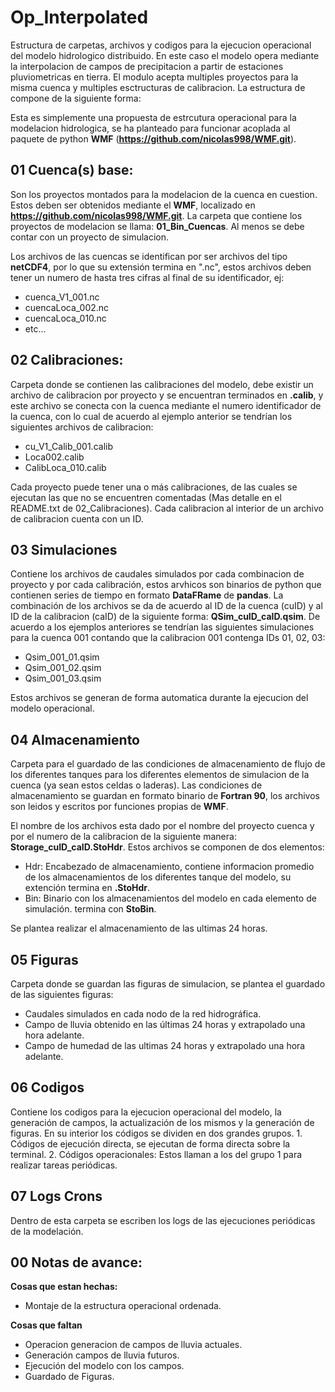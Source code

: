 # Op_Interpolated

Estructura de carpetas, archivos y codigos para la ejecucion operacional del modelo hidrologico distribuido.
En este caso el modelo opera mediante la interpolacion de campos de precipitacion a partir de estaciones 
pluviometricas en tierra.  El modulo acepta multiples proyectos para la misma cuenca y multiples esctructuras 
de calibracion.  La estructura de compone de la siguiente forma:

Esta es simplemente una propuesta de estrcutura operacional para la modelacion hidrologica,
se ha planteado para funcionar acoplada al paquete de python **WMF** 
(**https://github.com/nicolas998/WMF.git**).

## 01 Cuenca(s) base:

Son los proyectos montados para la modelacion de la cuenca en cuestion.
Estos deben ser obtenidos mediante el **WMF**, localizado en **https://github.com/nicolas998/WMF.git**.
La carpeta que contiene los proyectos de modelacion se llama: **01_Bin_Cuencas**. Al menos 
se debe contar con un proyecto de simulacion.

Los archivos de las cuencas se identifican por ser archivos del tipo **netCDF4**, por lo 
que su extensión termina en ".nc", estos archivos deben tener un numero de hasta tres 
cifras al final de su identificador, ej:

- cuenca_V1_001.nc
- cuencaLoca_002.nc
- cuencaLoca_010.nc
- etc...

## 02 Calibraciones:

Carpeta donde se contienen las calibraciones del modelo, debe existir un archivo 
de calibracion por proyecto y se encuentran terminados en **.calib**, y este 
archivo se conecta con la cuenca mediante el numero identificador de la cuenca, 
con lo cual de acuerdo al ejemplo anterior se tendrían los siguientes 
archivos de calibracion:

- cu_V1_Calib_001.calib
- Loca002.calib
- CalibLoca_010.calib

Cada proyecto puede tener una o más calibraciones, de las cuales se ejecutan 
las que no se encuentren comentadas (Mas detalle en el README.txt de 02_Calibraciones).
Cada calibracion al interior de un archivo de calibracion cuenta con un ID.

## 03 Simulaciones 

Contiene los archivos de caudales simulados por cada combinacion de proyecto 
y por cada calibración, estos arvhicos son binarios de python que contienen 
series de tiempo en formato **DataFRame** de **pandas**.  La combinación 
de los archivos se da de acuerdo al ID de la cuenca (cuID) y al ID de la calibracion
(caID) de la siguiente forma: **QSim_cuID_caID.qsim**.  De acuerdo 
a los ejemplos anteriores se tendrían las siguientes simulaciones para 
la cuenca 001 contando que la calibracion 001 contenga IDs 01, 02, 03:

- Qsim_001_01.qsim
- Qsim_001_02.qsim
- Qsim_001_03.qsim

Estos archivos se generan de forma automatica durante la ejecucion del
modelo operacional.

## 04 Almacenamiento

Carpeta para el guardado de las condiciones de almacenamiento de flujo de los 
diferentes tanques para los diferentes elementos de simulacion de la cuenca
(ya sean estos celdas o laderas).  Las condiciones de almacenamiento se 
guardan en formato binario de **Fortran 90**, los archivos son leidos y 
escritos por funciones propias de **WMF**.

El nombre de los archivos esta dado por el nombre del proyecto cuenca 
y por el numero de la calibracion de la siguiente manera: 
**Storage_cuID_caID.StoHdr**.  Estos archivos se componen de dos elementos:

- Hdr: Encabezado de almacenamiento, contiene informacion promedio de los 
almacenamientos de los diferentes tanque del modelo, su extención 
termina en **.StoHdr**.
- Bin: Binario con los almacenamientos del modelo en cada elemento
 de simulación. termina con **StoBin**.

Se plantea realizar el almacenamiento de las ultimas 24 horas.

## 05 Figuras

Carpeta donde se guardan las figuras de simulacion, se plantea el 
guardado de las siguientes figuras:

- Caudales simulados en cada nodo de la red hidrográfica.
- Campo de lluvia obtenido en las últimas 24 horas y 
extrapolado una hora adelante.
- Campo de humedad de las ultimas 24 horas y extrapolado 
una hora adelante.

## 06 Codigos

Contiene los codigos para la ejecucion operacional del modelo, 
la generación de campos, la actualización de los mismos y la 
generación de figuras.  En su interior los códigos se dividen en 
dos grandes grupos. 1. Códigos de ejecución directa, se ejecutan 
de forma directa sobre la terminal. 2. Códigos operacionales: 
Estos llaman a los del grupo 1 para realizar tareas periódicas.

## 07 Logs Crons

Dentro de esta carpeta se escriben los logs de las ejecuciones
periódicas de la modelación.

## 00 Notas de avance:

**Cosas que estan hechas:**

- Montaje de la estructura operacional ordenada.

**Cosas que faltan**

- Operacion generacion de campos de lluvia actuales.
- Generación campos de lluvia futuros.
- Ejecución del modelo con los campos.
- Guardado de Figuras.
